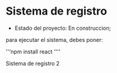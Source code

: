 <h1>Sistema de registro</h1>

- Estado del proyecto: En construccion;

para ejecutar el sistema, debes poner:

'''npm install react ''''

Sistema de registro 2
